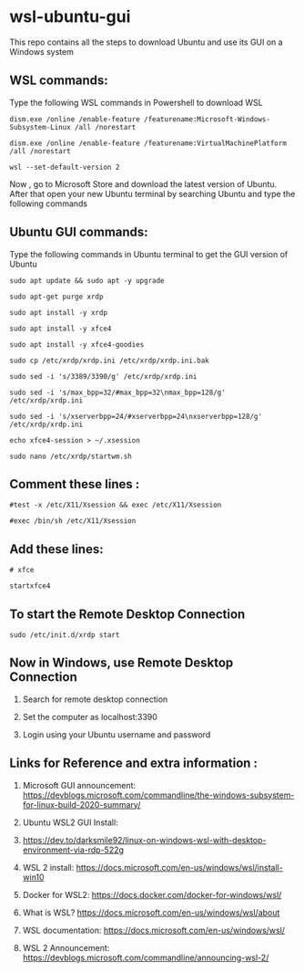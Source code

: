 # wsl-ubuntu-gui

This repo contains all the steps to download Ubuntu and use its GUI on a Windows system

## WSL commands: ##

Type the following WSL commands in Powershell to download WSL

```
dism.exe /online /enable-feature /featurename:Microsoft-Windows-Subsystem-Linux /all /norestart

dism.exe /online /enable-feature /featurename:VirtualMachinePlatform /all /norestart

wsl --set-default-version 2

```
Now , go to Microsoft Store and download the latest version of Ubuntu. After that open your new Ubuntu terminal by searching Ubuntu and type the following commands

## Ubuntu GUI commands: ##

Type the following commands in Ubuntu terminal to get the GUI version of Ubuntu

```
sudo apt update && sudo apt -y upgrade

sudo apt-get purge xrdp

sudo apt install -y xrdp

sudo apt install -y xfce4

sudo apt install -y xfce4-goodies

sudo cp /etc/xrdp/xrdp.ini /etc/xrdp/xrdp.ini.bak

sudo sed -i 's/3389/3390/g' /etc/xrdp/xrdp.ini

sudo sed -i 's/max_bpp=32/#max_bpp=32\nmax_bpp=128/g' /etc/xrdp/xrdp.ini

sudo sed -i 's/xserverbpp=24/#xserverbpp=24\nxserverbpp=128/g' /etc/xrdp/xrdp.ini

echo xfce4-session > ~/.xsession

sudo nano /etc/xrdp/startwm.sh
```
##  Comment these lines : ##
```
#test -x /etc/X11/Xsession && exec /etc/X11/Xsession

#exec /bin/sh /etc/X11/Xsession
```
## Add these lines: ##


```
# xfce

startxfce4
```
## To start the Remote Desktop Connection ##
```
sudo /etc/init.d/xrdp start
```

## Now in Windows, use Remote Desktop Connection ##

1. Search for remote desktop connection

2. Set the computer as localhost:3390

3. Login using your Ubuntu username and password


## Links for Reference and extra information : ##

1. Microsoft GUI announcement: https://devblogs.microsoft.com/commandline/the-windows-subsystem-for-linux-build-2020-summary/

2. Ubuntu WSL2 GUI Install:

3. https://dev.to/darksmile92/linux-on-windows-wsl-with-desktop-environment-via-rdp-522g

4. WSL 2 install: https://docs.microsoft.com/en-us/windows/wsl/install-win10

5. Docker for WSL2: https://docs.docker.com/docker-for-windows/wsl/

6. What is WSL? https://docs.microsoft.com/en-us/windows/wsl/about

7. WSL documentation: https://docs.microsoft.com/en-us/windows/wsl/

8. WSL 2 Announcement: https://devblogs.microsoft.com/commandline/announcing-wsl-2/
